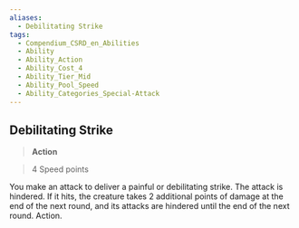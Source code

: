 ```yaml
---
aliases:
  - Debilitating Strike
tags:
  - Compendium_CSRD_en_Abilities
  - Ability
  - Ability_Action
  - Ability_Cost_4
  - Ability_Tier_Mid
  - Ability_Pool_Speed
  - Ability_Categories_Special-Attack
---
```

  
    
## Debilitating Strike    
>**Action**    
>4 Speed points  
    
You make an attack to deliver a painful or debilitating strike. The attack is hindered. If it hits, the creature takes 2 additional points of damage at the end of the next round, and its attacks are hindered until the end of the next round. Action.